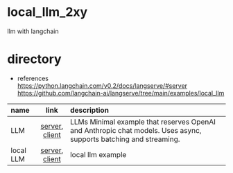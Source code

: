 # local_llm_2xy
llm with langchain

# directory

- references  
https://python.langchain.com/v0.2/docs/langserve/#server  
https://github.com/langchain-ai/langserve/tree/main/examples/local_llm

| name      |                                          link                                           | description                                                                                                       |
|:----------|:---------------------------------------------------------------------------------------:|:------------------------------------------------------------------------------------------------------------------|
| LLM       |       [server](xy_sample/llm/server.py),<br/>[client](xy_sample/llm/client.ipynb)       | LLMs Minimal example that reserves OpenAI and Anthropic chat models. Uses async, supports batching and streaming. |
| local LLM | [server](xy_sample/local_llm/server.py),<br/>[client](xy_sample/local_llm/client.ipynb) | local llm example                                                                                                 |